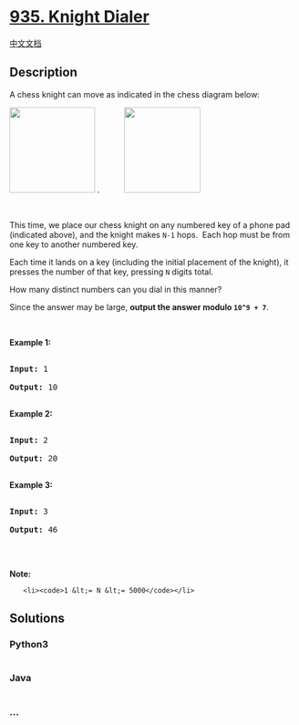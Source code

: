 # [935. Knight Dialer](https://leetcode.com/problems/knight-dialer)

[中文文档](/solution/0900-0999/0935.Knight%20Dialer/README.md)

## Description
<p>A chess knight can move as indicated in the chess diagram below:</p>



<p><img alt="" src="https://assets.leetcode.com/uploads/2018/10/12/knight.png" style="width: 150px; height: 150px;" />&nbsp;.&nbsp; &nbsp; &nbsp; &nbsp; &nbsp; &nbsp;<img alt="" src="https://assets.leetcode.com/uploads/2018/10/30/keypad.png" style="width: 134px; height: 150px;" /></p>



<p>&nbsp;</p>



<p>This time, we place our chess knight on any numbered key of a phone pad (indicated above), and the knight makes <code>N-1</code> hops.&nbsp; Each hop must be from one key to another numbered key.</p>



<p>Each time it lands on a key (including the initial placement of the knight), it presses the number of that key, pressing <code>N</code> digits total.</p>



<p>How many distinct numbers can you dial in this manner?</p>



<p>Since the answer may be large, <strong>output the answer&nbsp;modulo <code>10^9 + 7</code></strong>.</p>



<p>&nbsp;</p>



<ul>

</ul>



<div>

<p><strong>Example 1:</strong></p>



<pre>

<strong>Input: </strong><span id="example-input-1-1">1</span>

<strong>Output: </strong><span id="example-output-1">10</span>

</pre>



<div>

<p><strong>Example 2:</strong></p>



<pre>

<strong>Input: </strong><span id="example-input-2-1">2</span>

<strong>Output: </strong><span id="example-output-2">20</span>

</pre>



<div>

<p><strong>Example 3:</strong></p>



<pre>

<strong>Input: </strong><span id="example-input-3-1">3</span>

<strong>Output: </strong><span id="example-output-3">46</span>

</pre>



<p>&nbsp;</p>



<p><strong>Note:</strong></p>



<ul>

	<li><code>1 &lt;= N &lt;= 5000</code></li>

</ul>

</div>

</div>

</div>




## Solutions


<!-- tabs:start -->

### **Python3**

```python

```

### **Java**

```java

```

### **...**
```

```

<!-- tabs:end -->